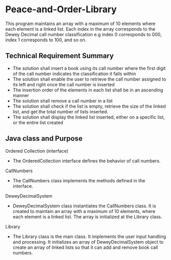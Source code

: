 # Peace-and-Order-Library

This program maintains an array with a maximum of 10 elements where each element is a linked list. 
Each index in the array corresponds to the Dewey Decimal call number classification e.g index 0 
corresponds to 000, index 1 corresponds to 100, and so on.


## Technical Requirement Summary
* The solution shall insert a book using its call number where the first digit of the 
call number indicates the classification it falls within
* The solution shall enable the user to retrieve the call number assigned to its left 
and right once the call number is inserted
* The insertion order of the elements in each list shall be in an ascending manner
* The solution shall remove a call number in a list
* The solution shall check if the list is empty, retrieve the size of the linked list, and 
get the total number of lists inserted.
* The solution shall display the linked list inserted, either on a specific list, or the 
entire list created


## Java class and Purpose

Ordered Collection (interface)
* The OrderedCollection interface defines the behavior of call numbers.

CallNumbers 
* The CallNumbers class implements the methods defined in the interface. 

DeweyDecimalSystem 
* DeweyDecimalSystem class instantiates the CallNumbers class. It is created to maintain an array with a maximum of 10 elements, 
where each element is a linked list. The array is initialized at the Library class.

Library 
* The Library class is the main class. It implements the user input handling and processing. It initializes an array of 
DeweyDecimalSystem object to create an array of linked lists so that it can add and remove book call numbers.
